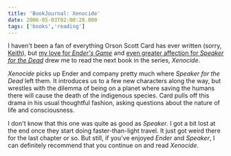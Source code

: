```yaml
---
title: 'BookJournal: Xenocide'
date: 2006-05-03T02:00:28.000
tags: ['books','reading']
---
```


I haven't been a fan of everything Orson Scott Card has ever written (sorry, [Keith](http://rmfo-blogs.com/theophileo/)), but [my love for _Ender's Game_](http://www.chrishubbs.com/2005/11/11/enders-game/) and [even greater affection for _Speaker for the Dead_](/06/02/home-again-home-again/) drew me to read the next book in the series, _Xenocide_.

_Xenocide_ picks up Ender and company pretty much where _Speaker for the Dead_ left them. It introduces us to a few new characters along the way, but wrestles with the dilemma of being on a planet where saving the humans there will cause the death of the indigenous species. Card pulls off this drama in his usual thoughtful fashion, asking questions about the nature of life and consciousness.

I don't know that this one was quite as good as _Speaker_. I got a bit lost at the end once they start doing faster-than-light travel. It just got weird there for the last chapter or so. But still, if you've enjoyed _Ender_ and _Speaker_, I can definitely recommend that you continue on and read _Xenocide_.
